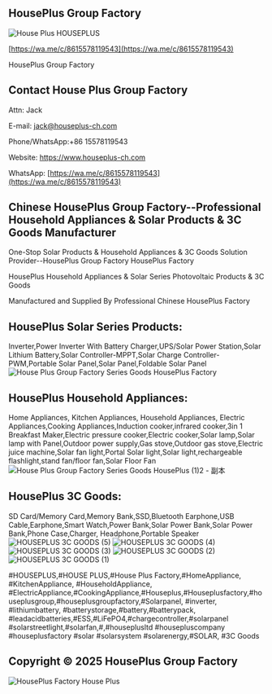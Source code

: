 ## HousePlus Group Factory

![House Plus HOUSEPLUS](https://github.com/user-attachments/assets/eff2eca4-b784-411f-9512-c044942cc187)

[https://wa.me/c/8615578119543](https://wa.me/c/8615578119543)

HousePlus Group Factory

## Contact House Plus Group Factory

Attn: Jack

E-mail: jack@houseplus-ch.com

Phone/WhatsApp:+86 15578119543

Website: https://www.houseplus-ch.com

WhatsApp: [https://wa.me/c/8615578119543](https://wa.me/c/8615578119543)


## Chinese HousePlus Group Factory--Professional Household Appliances & Solar Products & 3C Goods Manufacturer




One-Stop Solar Products & Household Appliances & 3C Goods Solution Provider--HousePlus Group Factory HousePlus Factory


HousePlus Household Appliances & Solar Series Photovoltaic Products & 3C Goods

Manufactured and Supplied By Professional Chinese HousePlus Factory



## HousePlus Solar Series Products:

Inverter,Power Inverter With  Battery Charger,UPS/Solar Power Station,Solar Lithium Battery,Solar Controller-MPPT,Solar Charge Controller-PWM,Portable Solar Panel,Solar Panel,Foldable Solar Panel
![House Plus Group Factory Series Goods HousePlus Factory](https://github.com/user-attachments/assets/6e1561b6-01e3-4f4f-be5b-662e36d48934)





## HousePlus Household Appliances:

Home Appliances, Kitchen Appliances, Household Appliances, Electric Appliances,Cooking Appliances,Induction cooker,infrared cooker,3in 1 Breakfast Maker,Electric pressure cooker,Electric cooker,Solar lamp,Solar lamp with Panel,Outdoor power supply,Gas stove,Outdoor gas stove,Electric juice machine,Solar fan light,Portal Solar light,Solar light,rechargeable flashlight,stand fan/floor fan,Solar Floor Fan
![House Plus Group Factory Series Goods HousePlus (1)2 - 副本](https://github.com/user-attachments/assets/7856f02d-3ecd-43b0-af64-93dedf0aa21e)




## HousePlus 3C Goods:

SD Card/Memory Card,Memory Bank,SSD,Bluetooth Earphone,USB Cable,Earphone,Smart Watch,Power Bank,Solar Power Bank,Solar Power Bank,Phone Case,Charger, Headphone,Portable Speaker
![HOUSEPLUS 3C GOODS (5)](https://github.com/user-attachments/assets/47d48ca8-9719-43d6-b92f-cecaa6636b11)
![HOUSEPLUS 3C GOODS (4)](https://github.com/user-attachments/assets/344283c0-3efb-44ef-aee6-5539a9da0408)
![HOUSEPLUS 3C GOODS (3)](https://github.com/user-attachments/assets/8797d755-1ee5-414f-b802-bbb541891f64)
![HOUSEPLUS 3C GOODS (2)](https://github.com/user-attachments/assets/25240b72-fd92-487a-95fe-3e36c4202cd1)
![HOUSEPLUS 3C GOODS (1)](https://github.com/user-attachments/assets/89e4280c-27a6-4a37-a740-d08914869cc0)





#HOUSEPLUS,#HOUSE PLUS,#House Plus Factory,#HomeAppliance, #KitchenAppliance, #HouseholdAppliance, #ElectricAppliance,#CookingAppliance,#Houseplus,#Houseplusfactory,#houseplusgroup,#houseplusgroupfactory,#Solarpanel, #inverter, #lithiumbattery, #batterystorage,#battery,#batterypack, #leadacidbatteries,#ESS,#LiFePO4,#chargecontroller,#solarpanel #solarstreetlight,#solarfan,#,#houseplusltd #housepluscompany #houseplusfactory #solar #solarsystem #solarenergy,#SOLAR, #3C Goods



  ## Copyright © 2025 HousePlus Group Factory
  ![HousePlus Factory House Plus](https://github.com/WS006/House-Plus-Group-Factory/blob/main/HOUSEPLUS%20IMAGE/Factory%20House%20Plus.png)
  


